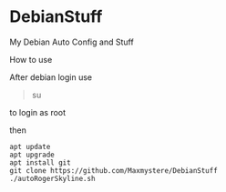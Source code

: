 # DebianStuff
My Debian Auto Config and Stuff

How to use

After debian login use 
> su

to login as root

then 
```
apt update
apt upgrade
apt install git
git clone https://github.com/Maxmystere/DebianStuff
./autoRogerSkyline.sh
```
